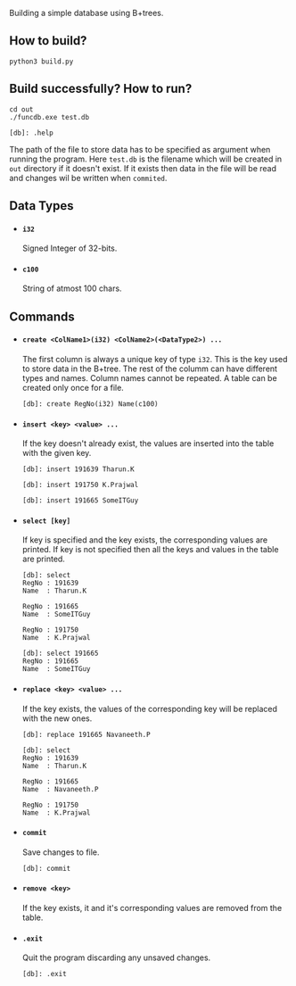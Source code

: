 Building a simple database using B+trees.

## How to build?

```
python3 build.py
```

## Build successfully? How to run?

```
cd out
./funcdb.exe test.db

[db]: .help
```

The path of the file to store data has to be specified as argument when running the program. Here `test.db` is the filename which will be created in `out` directory if it doesn't exist. If it exists then data in the file will be read and changes wil be written when `commited`.

## Data Types
  - #### `i32`  
    Signed Integer of 32-bits.
  - #### `c100`
    String of atmost 100 chars. 

## Commands

- #### `create <ColName1>(i32) <ColName2>(<DataType2>) ...`
  The first column is always a unique key of type `i32`. This is the key used to store data in the B+tree. The rest of the columm can have different types and names. Column names cannot be repeated. A table can be created only once for a file.

  ```
  [db]: create RegNo(i32) Name(c100)
  ```

- #### `insert <key> <value> ...`  
  If the key doesn't already exist, the values are inserted into the table with the given key.

  ```
  [db]: insert 191639 Tharun.K

  [db]: insert 191750 K.Prajwal

  [db]: insert 191665 SomeITGuy
  ```
- #### `select [key]`  
  If key is specified and the key exists, the corresponding values are printed. If key is not specified then all the keys and values in the table are printed.

  ```
  [db]: select
  RegNo	: 191639
  Name	: Tharun.K

  RegNo	: 191665
  Name	: SomeITGuy

  RegNo	: 191750
  Name	: K.Prajwal

  [db]: select 191665
  RegNo	: 191665
  Name	: SomeITGuy
  ```

- #### `replace <key> <value> ...`  
  If the key exists, the values of the corresponding key will be replaced with the new ones.

  ```
  [db]: replace 191665 Navaneeth.P

  [db]: select
  RegNo	: 191639
  Name	: Tharun.K

  RegNo	: 191665
  Name	: Navaneeth.P

  RegNo	: 191750
  Name	: K.Prajwal
  ```

- #### `commit`  
  Save changes to file.
  ```
  [db]: commit
  ```

- #### `remove <key>`  
  If the key exists, it and it's corresponding values are removed from the table.

- #### `.exit`  
  Quit the program discarding any unsaved changes.

  ```
  [db]: .exit
  ```
